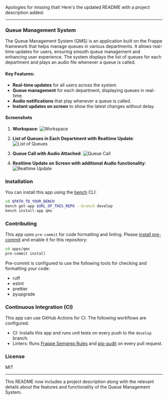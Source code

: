 Apologies for missing that! Here's the updated README with a project description added:

---

### Queue Management System

The Queue Management System (QMS) is an application built on the Frappe framework that helps manage queues in various departments. It allows real-time updates for users, ensuring smooth queue management and enhancing user experience. The system displays the list of queues for each department and plays an audio file whenever a queue is called. 

#### Key Features:
- **Real-time updates** for all users across the system.
- **Queue management** for each department, displaying queues in real-time.
- **Audio notifications** that play whenever a queue is called.
- **Instant updates on screen** to show the latest changes without delay.

#### Screenshots

1. **Workspace**:
   ![Workspace](https://github.com/user-attachments/assets/41890417-b695-46ce-981c-0ab3bd11dd83)

2. **List of Queues in Each Department with Realtime Update**:
   ![List of Queues](https://github.com/user-attachments/assets/e43ace16-1d29-4cdc-808c-e257c702701b)

3. **Queue Call with Audio Attached**:
   ![Queue Call](https://github.com/user-attachments/assets/fa74fef6-e7ab-41e8-817b-a7a9d93183cf)

4. **Realtime Update on Screen  with additional Audio functionality**:
   ![Realtime Update](https://github.com/user-attachments/assets/51491c58-db34-4e0b-88be-1eb4102333f3)

### Installation

You can install this app using the [bench](https://github.com/frappe/bench) CLI:

```bash
cd $PATH_TO_YOUR_BENCH
bench get-app $URL_OF_THIS_REPO --branch develop
bench install-app qms
```

### Contributing

This app uses `pre-commit` for code formatting and linting. Please [install pre-commit](https://pre-commit.com/#installation) and enable it for this repository:

```bash
cd apps/qms
pre-commit install
```

Pre-commit is configured to use the following tools for checking and formatting your code:

- ruff
- eslint
- prettier
- pyupgrade

### Continuous Integration (CI)

This app can use GitHub Actions for CI. The following workflows are configured:

- CI: Installs this app and runs unit tests on every push to the `develop` branch.
- Linters: Runs [Frappe Semgrep Rules](https://github.com/frappe/semgrep-rules) and [pip-audit](https://pypi.org/project/pip-audit/) on every pull request.

### License

MIT

---

This README now includes a project description along with the relevant details about the features and functionality of the Queue Management System.
